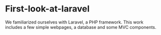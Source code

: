 # First-look-at-laravel

We familiarized ourselves with Laravel, a PHP framework. 
This work includes a few simple webpages, a database and some MVC components.
